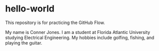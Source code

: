 # hello-world
This repository is for practicing the GitHub Flow.

My name is Conner Jones. I am a student at Florida Atlantic University studying Electrical Engineering. My hobbies include golfing, fishing, and playing the guitar. 
